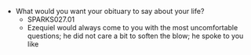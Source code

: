 - What would you want your obituary to say about your life?
	- SPARKS027.01
	- Ezequiel would always come to you with the most uncomfortable questions; he did not care a bit to soften the blow; he spoke to you like